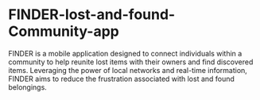 # FINDER-lost-and-found-Community-app
FINDER is a mobile application designed to connect individuals within a community to help reunite lost items with their owners and find discovered items. Leveraging the power of local networks and real-time information, FINDER aims to reduce the frustration associated with lost and found belongings.
